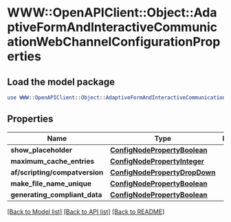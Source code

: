 # WWW::OpenAPIClient::Object::AdaptiveFormAndInteractiveCommunicationWebChannelConfigurationProperties

## Load the model package
```perl
use WWW::OpenAPIClient::Object::AdaptiveFormAndInteractiveCommunicationWebChannelConfigurationProperties;
```

## Properties
Name | Type | Description | Notes
------------ | ------------- | ------------- | -------------
**show_placeholder** | [**ConfigNodePropertyBoolean**](ConfigNodePropertyBoolean.md) |  | [optional] 
**maximum_cache_entries** | [**ConfigNodePropertyInteger**](ConfigNodePropertyInteger.md) |  | [optional] 
**af/scripting/compatversion** | [**ConfigNodePropertyDropDown**](ConfigNodePropertyDropDown.md) |  | [optional] 
**make_file_name_unique** | [**ConfigNodePropertyBoolean**](ConfigNodePropertyBoolean.md) |  | [optional] 
**generating_compliant_data** | [**ConfigNodePropertyBoolean**](ConfigNodePropertyBoolean.md) |  | [optional] 

[[Back to Model list]](../README.md#documentation-for-models) [[Back to API list]](../README.md#documentation-for-api-endpoints) [[Back to README]](../README.md)


